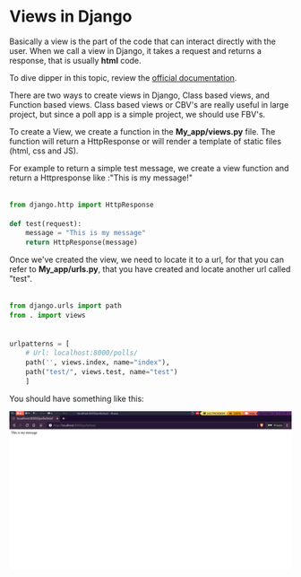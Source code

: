 # Views in Django

Basically a view is the part of the code that can interact directly with the user.
When we call a view in Django, it takes a request and returns a response, that is usually
**html** code.

To dive dipper in this topic, review the 
[official documentation](https://docs.djangoproject.com/en/3.1/topics/class-based-views/).

There are two ways to create views in Django, Class based views, and Function based views.
Class based views or CBV's are really useful in large project, but since a poll app is
a simple project, we should use FBV's.

To create a View, we create a function in the **My_app/views.py** file. The function
will return a HttpResponse or will render a template of static files (html, css and JS).

For example to return a simple test message, we create a view function and return a Httpresponse
like :"This is my message!"

```python

from django.http import HttpResponse

def test(request):
	message = "This is my message"
	return HttpResponse(message)
```

Once we've created the view, we need to locate it to a url, for that you can refer to
**My_app/urls.py**, that you have created and locate another url called "test".
```python

from django.urls import path
from . import views


urlpatterns = [
    # Url: localhost:8000/polls/
    path('', views.index, name="index"),
    path("test/", views.test, name="test")
    ]
```

You should have something like this:

![test message](../.screenshots/views/test.png)